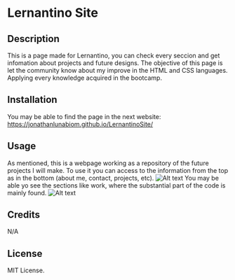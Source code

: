 # Lernantino Site

## Description

This is a page made for Lernantino, you can check every seccion and get infomation about projects and future designs. The objective of this page is let the community know about my improve in the HTML and CSS languages. Applying every knowledge acquired in the bootcamp.

## Installation

You may be able to find the page in the next website: https://jonathanlunabiom.github.io/LernantinoSite/

## Usage

As mentioned, this is a webpage working as a repository of the future projects I will make. To use it you can access to the information from the top as in the bottom (about me, contact, projects, etc).
 ![Alt text](../02-Challenge/Assets/images/Lernantino.png) 
You may be able yo see the sections like work, where the substantial part of the code is mainly found.
 ![Alt text](../02-Challenge/Assets/images/work.png) 

## Credits

N/A

## License

MIT License.
